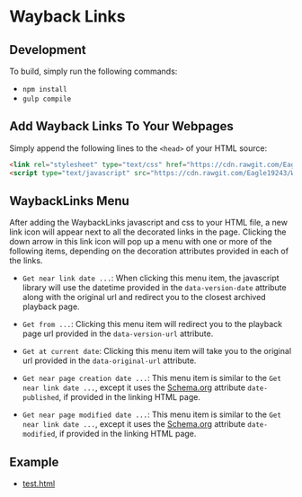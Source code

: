 # Wayback Links

## Development

To build, simply run the following commands:
* `npm install`
* `gulp compile`

## Add Wayback Links To Your Webpages

Simply append the following lines to the `<head>` of your HTML source:

```html
<link rel="stylesheet" type="text/css" href="https://cdn.rawgit.com/Eagle19243/Wayback-Links/master/build/css/wayback-links.min.css" />
<script type="text/javascript" src="https://cdn.rawgit.com/Eagle19243/Wayback-Links/master/build/js/wayback-links.min.js"></script>
```

## WaybackLinks Menu

After adding the WaybackLinks javascript and css to your HTML file, a new link icon will appear next to all the decorated links in the page. Clicking the down arrow in this link icon will pop up a menu with one or more of the following items, depending on the decoration attributes provided in each of the links.

* `Get near link date ...`: When clicking this menu item, the javascript library will use the datetime provided in the `data-version-date` attribute along with the original url and redirect you to the closest archived playback page.

* `Get from ...`: Clicking this menu item will redirect you to the playback page url provided in the `data-version-url` attribute.

* `Get at current date`: Clicking this menu item will take you to the original url provided in the `data-original-url` attribute.

* `Get near page creation date ...`: This menu item is similar to the `Get near link date ...`, except it uses the [Schema.org](http://schema.org) attribute `date-published`, if provided in the linking HTML page. 

* `Get near page modified date ...`: This menu item is similar to the `Get near link date ...`, except it uses the [Schema.org](http://schema.org) attribute `date-modified`, if provided in the linking HTML page. 

## Example
* [test.html](https://github.com/Eagle19243/Wayback-Links/blob/master/test/test.html)
